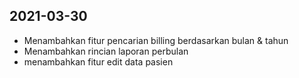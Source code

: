## 2021-03-30
- Menambahkan fitur pencarian billing berdasarkan bulan & tahun
- Menambahkan rincian laporan perbulan
- menambahkan fitur edit data pasien
